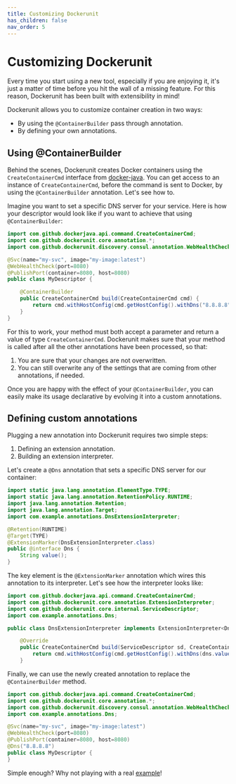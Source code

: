 ```yaml
---
title: Customizing Dockerunit
has_children: false
nav_order: 5
---
```


# Customizing Dockerunit

Every time you start using a new tool, especially if you are enjoying it, it's just a matter of time before
you hit the wall of a missing feature.
For this reason, Dockerunit has been built with extensibility in mind!

Dockerunit allows you to customize container creation in two ways:
- By using the `@ContainerBuilder` pass through annotation.
- By defining your own annotations.

## Using @ContainerBuilder

Behind the scenes, Dockerunit creates Docker containers using the `CreateContainerCmd` interface from [docker-java](https://github.com/docker-java/docker-java).
You can get access to an instance of `CreateContainerCmd`, before the command is sent to Docker, by using the `@ContainerBuilder` annotation. Let's see how to.

Imagine you want to set a specific DNS server for your service.
Here is how your descriptor would look like if you want to achieve that using `@ContainerBuilder`:

```java
import com.github.dockerjava.api.command.CreateContainerCmd;
import com.github.dockerunit.core.annotation.*;
import com.github.dockerunit.discovery.consul.annotation.WebHealthCheck;

@Svc(name="my-svc", image="my-image:latest")
@WebHealthCheck(port=8080)
@PublishPort(container=8080, host=8080)
public class MyDescriptor {

    @ContainerBuilder
    public CreateContainerCmd build(CreateContainerCmd cmd) {
        return cmd.withHostConfig(cmd.getHostConfig().withDns("8.8.8.8"));
    }
}
```

For this to work, your method must both accept a parameter and return a value of type `CreateContainerCmd`.
Dockerunit makes sure that your method is called after all the other annotations have been processed, so that:
1. You are sure that your changes are not overwritten.
2. You can still overwrite any of the settings that are coming from other annotations, if needed.

Once you are happy with the effect of your `@ContainerBuilder`, you can easily make its usage declarative by evolving it into a 
custom annotations.

## Defining custom annotations
Plugging a new annotation into Dockerunit requires two simple steps:
1. Defining an extension annotation.
2. Building an extension interpreter.

Let's create a `@Dns` annotation that sets a specific DNS server for our container:

```java
import static java.lang.annotation.ElementType.TYPE;
import static java.lang.annotation.RetentionPolicy.RUNTIME;
import java.lang.annotation.Retention;
import java.lang.annotation.Target;
import com.example.annotations.DnsExtensionInterpreter;

@Retention(RUNTIME)
@Target(TYPE)
@ExtensionMarker(DnsExtensionInterpreter.class)
public @interface Dns {
    String value();
}
```

The key element is the `@ExtensionMarker` annotation which wires this annotation to its interpreter.
Let's see how the interpreter looks like:
```java
import com.github.dockerjava.api.command.CreateContainerCmd;
import com.github.dockerunit.core.annotation.ExtensionInterpreter;
import com.github.dockerunit.core.internal.ServiceDescriptor;
import com.example.annotations.Dns;

public class DnsExtensionInterpreter implements ExtensionInterpreter<Dns> {

    @Override
    public CreateContainerCmd build(ServiceDescriptor sd, CreateContainerCmd cmd, Dns dns) {
        return cmd.withHostConfig(cmd.getHostConfig().withDns(dns.value()));
    }
```
Finally, we can use the newly created annotation to replace the `@ContainerBuilder` method.

```java
import com.github.dockerjava.api.command.CreateContainerCmd;
import com.github.dockerunit.core.annotation.*;
import com.github.dockerunit.discovery.consul.annotation.WebHealthCheck;
import com.example.annotations.Dns;

@Svc(name="my-svc", image="my-image:latest")
@WebHealthCheck(port=8080)
@PublishPort(container=8080, host=8080)
@Dns("8.8.8.8")
public class MyDescriptor {
}
```

Simple enough? Why not playing with a real [example](https://github.com/dockerunit/examples/tree/master/spring-boot-example)!
